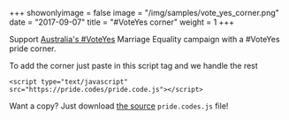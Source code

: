 +++
showonlyimage = false
image = "/img/samples/vote_yes_corner.png"
date = "2017-09-07"
title = "#VoteYes corner"
weight = 1
+++

Support [Australia's #VoteYes](https://yes.org.au) Marriage Equality campaign with a #VoteYes pride corner.
<!--more-->

To add the corner just paste in this script tag and we handle the rest

```
<script type="text/javascript" src="https://pride.codes/pride.code.js"></script>
```

Want a copy? Just download [the source](https://github.com/devjack/pride.codes) `pride.codes.js` file!
